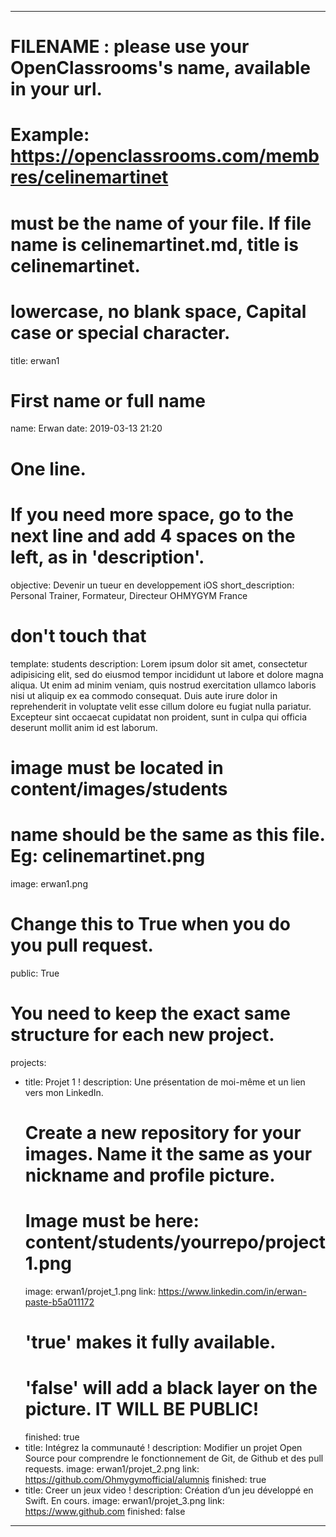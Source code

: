 ---

# FILENAME : please use your OpenClassrooms's name, available in your url.
# Example: https://openclassrooms.com/membres/celinemartinet
# must be the name of your file. If file name is celinemartinet.md, title is celinemartinet.
# lowercase, no blank space, Capital case or special character.
title: erwan1

# First name or full name
name: Erwan
date: 2019-03-13 21:20

# One line.
# If you need more space, go to the next line and add 4 spaces on the left, as in 'description'.
objective: Devenir un tueur en developpement iOS
short_description: Personal Trainer, Formateur, Directeur OHMYGYM France

# don't touch that
template: students
description:
    Lorem ipsum dolor sit amet, consectetur adipisicing elit, sed do eiusmod
    tempor incididunt ut labore et dolore magna aliqua. Ut enim ad minim veniam,
    quis nostrud exercitation ullamco laboris nisi ut aliquip ex ea commodo
    consequat. Duis aute irure dolor in reprehenderit in voluptate velit esse
    cillum dolore eu fugiat nulla pariatur. Excepteur sint occaecat cupidatat non
    proident, sunt in culpa qui officia deserunt mollit anim id est laborum.

# image must be located in content/images/students
# name should be the same as this file. Eg: celinemartinet.png
image: erwan1.png

# Change this to True when you do you pull request.
public: True

# You need to keep the exact same structure for each new project.
projects:
  - title: Projet 1 !
    description: Une présentation de moi-même et un lien vers mon LinkedIn.
    # Create a new repository for your images. Name it the same as your nickname and profile picture.
    # Image must be here: content/students/yourrepo/project1.png
    image: erwan1/projet_1.png
    link: https://www.linkedin.com/in/erwan-paste-b5a011172
    # 'true' makes it fully available.
    # 'false' will add a black layer on the picture. IT WILL BE PUBLIC!
    finished: true
  - title: Intégrez la communauté !
    description: Modifier un projet Open Source pour comprendre le fonctionnement de Git, de Github et des pull requests. 
    image: erwan1/projet_2.png
    link: https://github.com/Ohmygymofficial/alumnis
    finished: true
  - title: Creer un jeux video !
    description: Création d’un jeu développé en Swift. En cours.
    image: erwan1/projet_3.png
    link: https://www.github.com
    finished: false
---